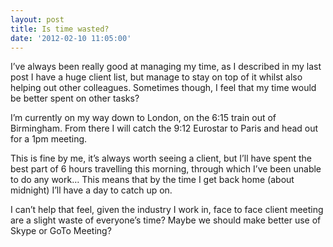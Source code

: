 ```yaml
---
layout: post
title: Is time wasted?
date: '2012-02-10 11:05:00'
---
```


<p>I&rsquo;ve always been really good at managing my time, as I described in my last post I have a huge client list, but manage to stay on top of it whilst also helping out other colleagues. Sometimes though, I feel that my time would be better spent on other tasks?</p>
<p>I&rsquo;m currently on my way down to London, on the 6:15 train out of Birmingham. From there I will catch the 9:12 Eurostar to Paris and head out for a 1pm meeting. </p>
<p>This is fine by me, it&rsquo;s always worth seeing a client, but I&rsquo;ll have spent the best part of 6 hours travelling this morning, through which I&rsquo;ve been unable to do any work&hellip; This means that by the time I get back home (about midnight) I&rsquo;ll have a day to catch up on. </p>
<p>I can&rsquo;t help that feel, given the industry I work in, face to face client meeting are a slight waste of everyone&rsquo;s time? Maybe we should make better use of Skype or GoTo Meeting?</p>
